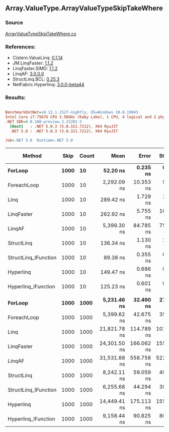 ﻿## Array.ValueType.ArrayValueTypeSkipTakeWhere

### Source
[ArrayValueTypeSkipTakeWhere.cs](../LinqBenchmarks/Array/ValueType/ArrayValueTypeSkipTakeWhere.cs)

### References:
- Cistern.ValueLinq: [0.1.14](https://www.nuget.org/packages/Cistern.ValueLinq/0.1.14)
- JM.LinqFaster: [1.1.2](https://www.nuget.org/packages/JM.LinqFaster/1.1.2)
- LinqFaster.SIMD: [1.1.2](https://www.nuget.org/packages/LinqFaster.SIMD/1.0.3)
- LinqAF: [3.0.0.0](https://www.nuget.org/packages/LinqAF/3.0.0.0)
- StructLinq.BCL: [0.25.3](https://www.nuget.org/packages/StructLinq.BCL/0.25.3)
- NetFabric.Hyperlinq: [3.0.0-beta44](https://www.nuget.org/packages/NetFabric.Hyperlinq/3.0.0-beta44)

### Results:
``` ini

BenchmarkDotNet=v0.12.1.1527-nightly, OS=Windows 10.0.19043
Intel Core i7-7567U CPU 3.50GHz (Kaby Lake), 1 CPU, 4 logical and 2 physical cores
.NET SDK=6.0.100-preview.3.21202.5
  [Host]   : .NET 5.0.3 (5.0.321.7212), X64 RyuJIT
  .NET 5.0 : .NET 5.0.3 (5.0.321.7212), X64 RyuJIT

Job=.NET 5.0  Runtime=.NET 5.0  

```
|               Method | Skip | Count |         Mean |      Error |     StdDev |       Median |  Ratio | RatioSD |    Gen 0 | Gen 1 | Gen 2 | Allocated |
|--------------------- |----- |------ |-------------:|-----------:|-----------:|-------------:|-------:|--------:|---------:|------:|------:|----------:|
|              **ForLoop** | **1000** |    **10** |     **52.20 ns** |   **0.235 ns** |   **0.208 ns** |     **52.21 ns** |   **1.00** |    **0.00** |        **-** |     **-** |     **-** |         **-** |
|          ForeachLoop | 1000 |    10 |  2,292.09 ns |  10.353 ns |   9.178 ns |  2,293.25 ns |  43.91 |    0.23 |   0.0153 |     - |     - |      32 B |
|                 Linq | 1000 |    10 |    289.42 ns |   1.729 ns |   1.533 ns |    289.73 ns |   5.54 |    0.03 |   0.1526 |     - |     - |     320 B |
|           LinqFaster | 1000 |    10 |    262.92 ns |   5.755 ns |  16.969 ns |    254.85 ns |   4.80 |    0.12 |   1.1168 |     - |     - |   2,336 B |
|               LinqAF | 1000 |    10 |  5,399.30 ns |  84.785 ns |  75.160 ns |  5,400.90 ns | 103.44 |    1.34 |        - |     - |     - |         - |
|           StructLinq | 1000 |    10 |    136.34 ns |   1.130 ns |   1.057 ns |    136.28 ns |   2.61 |    0.02 |   0.0458 |     - |     - |      96 B |
| StructLinq_IFunction | 1000 |    10 |     89.38 ns |   0.355 ns |   0.332 ns |     89.31 ns |   1.71 |    0.01 |        - |     - |     - |         - |
|            Hyperlinq | 1000 |    10 |    149.47 ns |   0.686 ns |   0.642 ns |    149.29 ns |   2.86 |    0.02 |        - |     - |     - |         - |
|  Hyperlinq_IFunction | 1000 |    10 |    125.23 ns |   0.601 ns |   0.562 ns |    125.22 ns |   2.40 |    0.02 |        - |     - |     - |         - |
|                      |      |       |              |            |            |              |        |         |          |       |       |           |
|              **ForLoop** | **1000** |  **1000** |  **5,231.46 ns** |  **32.490 ns** |  **27.131 ns** |  **5,232.15 ns** |   **1.00** |    **0.00** |        **-** |     **-** |     **-** |         **-** |
|          ForeachLoop | 1000 |  1000 |  5,399.62 ns |  42.675 ns |  35.635 ns |  5,396.19 ns |   1.03 |    0.01 |   0.0153 |     - |     - |      32 B |
|                 Linq | 1000 |  1000 | 21,821.78 ns | 114.789 ns | 101.757 ns | 21,814.72 ns |   4.17 |    0.03 |   0.1526 |     - |     - |     320 B |
|           LinqFaster | 1000 |  1000 | 24,301.50 ns | 166.062 ns | 155.334 ns | 24,316.70 ns |   4.65 |    0.04 | 105.2551 |     - |     - | 223,520 B |
|               LinqAF | 1000 |  1000 | 31,531.88 ns | 558.758 ns | 522.663 ns | 31,677.22 ns |   6.02 |    0.10 |        - |     - |     - |         - |
|           StructLinq | 1000 |  1000 |  8,242.11 ns |  59.059 ns |  49.317 ns |  8,231.20 ns |   1.58 |    0.01 |   0.0458 |     - |     - |      96 B |
| StructLinq_IFunction | 1000 |  1000 |  6,255.68 ns |  44.294 ns |  39.266 ns |  6,240.62 ns |   1.20 |    0.01 |        - |     - |     - |         - |
|            Hyperlinq | 1000 |  1000 | 14,449.41 ns | 175.113 ns | 155.234 ns | 14,456.83 ns |   2.76 |    0.03 |        - |     - |     - |         - |
|  Hyperlinq_IFunction | 1000 |  1000 |  9,158.44 ns |  90.825 ns |  80.514 ns |  9,153.57 ns |   1.75 |    0.01 |        - |     - |     - |         - |
